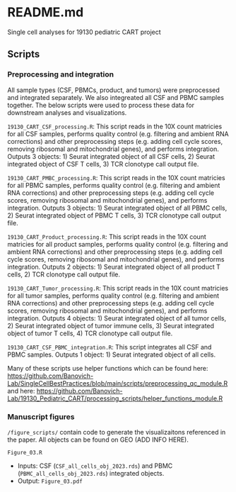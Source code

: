 # README.md

Single cell analyses for 19130 pediatric CART project

## Scripts

### Preprocessing and integration
All sample types (CSF, PBMCs, product, and tumors) were preprocessed and integrated separately. We also integreated all CSF and PBMC samples together. The below scripts were used to process these data for downstream analyses and visualizations.

`19130_CART_CSF_processing.R`: This script reads in the 10X count matricies for all CSF samples, performs quality control (e.g. filtering and ambient RNA corrections) and other preprocessing steps (e.g. adding cell cycle scores, removing ribosomal and mitochondrial genes), and performs integration. Outputs 3 objects: 1) Seurat integrated object of all CSF cells, 2) Seurat integrated object of CSF T cells, 3) TCR clonotype call output file.


`19130_CART_PMBC_processing.R`: This script reads in the 10X count matricies for all PBMC samples, performs quality control (e.g. filtering and ambient RNA corrections) and other preprocessing steps (e.g. adding cell cycle scores, removing ribosomal and mitochondrial genes), and performs integration. Outputs 3 objects: 1) Seurat integrated object of all PBMC cells, 2) Seurat integrated object of PBMC T cells, 3) TCR clonotype call output file.


`19130_CART_Product_processing.R`: This script reads in the 10X count matricies for all product samples, performs quality control (e.g. filtering and ambient RNA corrections) and other preprocessing steps (e.g. adding cell cycle scores, removing ribosomal and mitochondrial genes), and performs integration. Outputs 2 objects: 1) Seurat integrated object of all product T cells, 2) TCR clonotype call output file.


`19130_CART_Tumor_processing.R`: This script reads in the 10X count matricies for all tumor samples, performs quality control (e.g. filtering and ambient RNA corrections) and other preprocessing steps (e.g. adding cell cycle scores, removing ribosomal and mitochondrial genes), and performs integration. Outputs 4 objects: 1) Seurat integrated object of all tumor cells, 2) Seurat integrated object of tumor immune cells, 3) Seurat integrated object of tumor T cells, 4) TCR clonotype call output file.


`19130_CART_CSF_PBMC_integration.R`: This script integrates all CSF and PBMC samples. Outputs 1 object: 1) Seurat integrated object of all cells.


Many of these scripts use helper functions which can be found here: https://github.com/Banovich-Lab/SingleCellBestPractices/blob/main/scripts/preprocessing_qc_module.R and here: https://github.com/Banovich-Lab/19130_Pediatric_CART/processing_scripts/helper_functions_module.R

### Manuscript figures
`/figure_scripts/` contain code to generate the visualizaitons referenced in the paper. All objects can be found on GEO (ADD INFO HERE).

`Figure_03.R`
- Inputs: CSF (`CSF_all_cells_obj_2023.rds`) and PBMC (`PBMC_all_cells_obj_2023.rds`) integrated objects.
- Output: `Figure_03.pdf`

